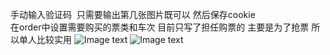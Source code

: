 手动输入验证码  只需要输出第几张图片既可以 然后保存cookie  
在order中设置需要购买的票类和车次 目前只写了担任购票的 主要是为了抢票 所以单人比较实用
![Image text](https://github.com/ChengbinTong/Python/blob/master/12306Spider/TIM%E6%88%AA%E5%9B%BE20170712224338.png)
![Image text](https://github.com/ChengbinTong/Python/blob/master/12306Spider/TIM%E6%88%AA%E5%9B%BE20170712224429.png)
